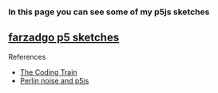 ### In this page you can see some of my p5js sketches

## <a href="https://farzadgo.github.io/p5js-works" target="_blank">farzadgo p5 sketches</a>

References

- [The Coding Train](https://www.youtube.com/user/shiffman)
- [Perlin noise and p5js](https://genekogan.com/code/p5js-perlin-noise/)
